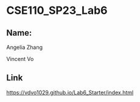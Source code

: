 # CSE110_SP23_Lab6

## Name:
Angelia Zhang

Vincent Vo

## Link

https://vdvo1029.github.io/Lab6_Starter/index.html